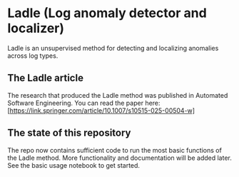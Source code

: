 # Ladle (Log anomaly detector and localizer)
Ladle is an unsupervised method for detecting and localizing anomalies across log types.

## The Ladle article
The research that produced the Ladle method was published in Automated Software Engineering. You can read the paper here: [https://link.springer.com/article/10.1007/s10515-025-00504-w]

## The state of this repository
The repo now contains sufficient code to run the most basic functions of the Ladle method. More functionality and documentation will be added later. See the basic usage notebook to get started.